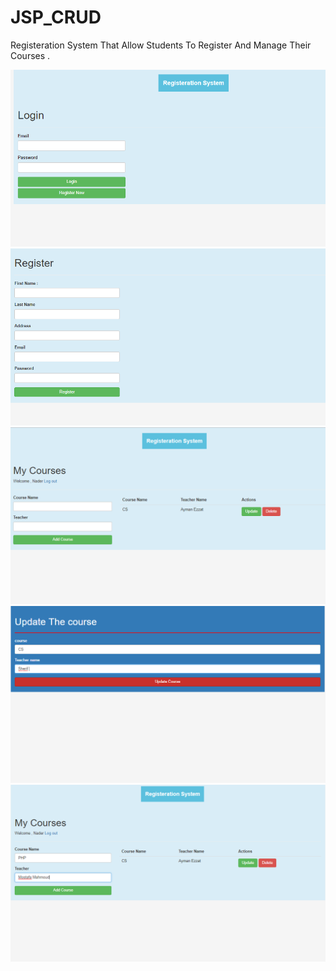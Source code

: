 # JSP_CRUD

Registeration System That Allow Students To Register And Manage Their Courses .


![Preview](Preview/Screenshot%20(1).png)
![Preview](Preview/Screenshot%20(2).png)
![Preview](Preview/Screenshot%20(3).png)
![Preview](Preview/Screenshot%20(4).png)
![Preview](Preview/Screenshot%20(5).png)

